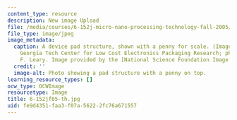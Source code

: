 ```yaml
---
content_type: resource
description: New image Upload
file: /media/courses/6-152j-micro-nano-processing-technology-fall-2005/fe9d4351faa3f07a56222fc76a671557_6-152jf05-th.jpg
file_type: image/jpeg
image_metadata:
  caption: A device pad structure, shown with a penny for scale. (Image courtesy of
    Georgia Tech Center for Low Cost Electronics Packaging Research; photo by Stanley
    F. Leary. Image provided by the [National Science Foundation Image Library](http://www.nsf.gov/news/mmg/).)
  credit: ''
  image-alt: Photo showing a pad structure with a penny on top.
learning_resource_types: []
ocw_type: OCWImage
resourcetype: Image
title: 6-152jf05-th.jpg
uid: fe9d4351-faa3-f07a-5622-2fc76a671557
---
```

